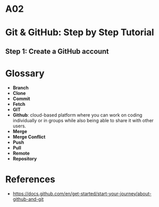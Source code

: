 # A02 

# Git & GitHub: Step by Step Tutorial
## Step 1: Create a GitHub account


# Glossary

- **Branch**
- **Clone**
- **Commit**
- **Fetch**
- **GIT**
- **Github**: cloud-based platform where you can work on coding individually or in groups while also being able to share it with other users. 
- **Merge**
- **Merge Conflict**
- **Push**
- **Pull**
- **Remote**
- **Repository**

# References

- https://docs.github.com/en/get-started/start-your-journey/about-github-and-git

